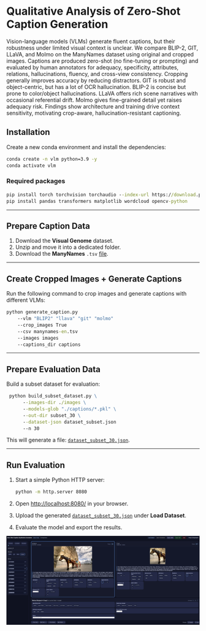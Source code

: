 
# Qualitative Analysis of Zero-Shot Caption Generation
  
Vision-language models (VLMs) generate fluent captions, but their robustness under limited visual context is unclear. We compare BLIP-2, GIT, LLaVA, and Molmo on the ManyNames dataset using original and cropped images. Captions are produced zero-shot (no fine-tuning or prompting) and evaluated by human annotators for adequacy, specificity, attributes, relations, hallucinations, fluency, and cross-view consistency. Cropping generally improves accuracy by reducing distractors. GIT is robust and object-centric, but has a lot of OCR hallucination. BLIP-2 is concise but prone to color/object hallucinations. LLaVA offers rich scene narratives with occasional referential drift. Molmo gives fine-grained detail yet raises adequacy risk. Findings show architecture and training drive context sensitivity, motivating crop-aware, hallucination-resistant captioning.


## Installation  

Create a new conda environment and install the dependencies:  

```cmd
conda create -n vlm python=3.9 -y
conda activate vlm
```

### Required packages  

```cmd
pip install torch torchvision torchaudio --index-url https://download.pytorch.org/whl/cu128
pip install pandas transformers matplotlib wordcloud opencv-python
```

---

## Prepare Caption Data  

1. Download the **Visual Genome** dataset.  
2. Unzip and move it into a dedicated folder.  
3. Download the **ManyNames** `.tsv` [file](https://github.com/amore-upf/manynames/blob/master/manynames-en.tsv).  

---

## Create Cropped Images + Generate Captions  

Run the following command to crop images and generate captions with different VLMs:  

```cmd
python generate_caption.py
    --vlm "BLIP2" "llava" "git" "molmo" 
    --crop_images True 
    --csv manynames-en.tsv 
    --images images 
    --captions_dir captions
```

---

## Prepare Evaluation Data  

Build a subset dataset for evaluation:  

```cmd
 python build_subset_dataset.py \
      --images-dir ./images \
      --models-glob "./captions/*.pkl" \
      --out-dir subset_30 \
      --dataset-json dataset_subset.json
      --n 30
```

This will generate a file: [`dataset_subset_30.json`](dataset_subset_30.json).  

---

## Run Evaluation  

1. Start a simple Python HTTP server:  

   ```cmd
   python -m http.server 8080
   ```

2. Open [http://localhost:8080/](http://localhost:8080/) in your browser.  
3. Upload the generated [`dataset_subset_30.json`](dataset_subset_30.json) under **Load Dataset**.  
4. Evaluate the model and export the results.  

![evaluation_website_screenshot.png](doc/evaluation_website_screenshot.png)

